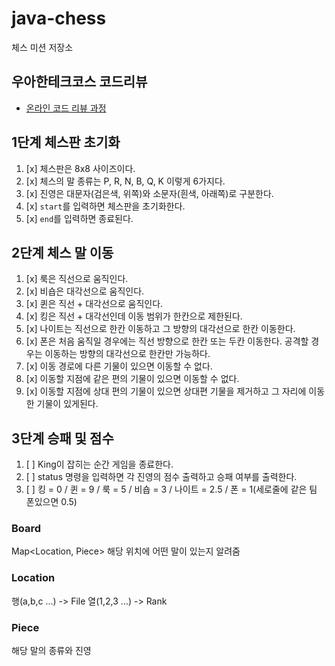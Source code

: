 # java-chess

체스 미션 저장소

## 우아한테크코스 코드리뷰

- [온라인 코드 리뷰 과정](https://github.com/woowacourse/woowacourse-docs/blob/master/maincourse/README.md)


## 1단계 체스판 초기화

1. [x] 체스판은 8x8 사이즈이다.
2. [x] 체스의 말 종류는 P, R, N, B, Q, K 이렇게 6가지다.
3. [x] 진영은 대문자(검은색, 위쪽)와 소문자(흰색, 아래쪽)로 구분한다.
4. [x] `start`를 입력하면 체스판을 초기화한다.
5. [x] `end`를 입력하면 종료된다.


## 2단계 체스 말 이동
1. [x] 룩은 직선으로 움직인다.
2. [x] 비숍은 대각선으로 움직인다.
3. [x] 퀸은 직선 + 대각선으로 움직인다.
4. [x] 킹은 직선 + 대각선인데 이동 범위가 한칸으로 제한된다.
5. [x] 나이트는 직선으로 한칸 이동하고 그 방향의 대각선으로 한칸 이동한다.
6. [x] 폰은 처음 움직일 경우에는 직선 방향으로 한칸 또는 두칸 이동한다. 공격할 경우는 이동하는 방향의 대각선으로 한칸만 가능하다.
7. [x] 이동 경로에 다른 기물이 있으면 이동할 수 없다.
8. [x] 이동할 지점에 같은 편의 기물이 있으면 이동할 수 없다.
9. [x] 이동할 지점에 상대 편의 기물이 있으면 상대편 기물을 제거하고 그 자리에 이동한 기물이 있게된다.

## 3단계 승패 및 점수
1. [ ] King이 잡히는 순간 게임을 종료한다.
2. [ ] status 명령을 입력하면 각 진영의 점수 출력하고 승패 여부를 출력한다.
3. [ ] 킹 = 0 / 퀸 = 9 / 룩 = 5 / 비숍 = 3 / 나이트 = 2.5 / 폰 = 1(세로줄에 같은 팀 폰있으면 0.5)

### Board
Map<Location, Piece>
해당 위치에 어떤 말이 있는지 알려줌

### Location
행(a,b,c ...) -> File
열(1,2,3 ...) -> Rank 

### Piece
해당 말의 종류와 진영
